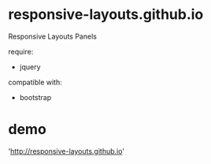 # responsive-layouts.github.io
Responsive Layouts Panels

require: 
- jquery

compatible with:
- bootstrap

# demo

'http://responsive-layouts.github.io'
